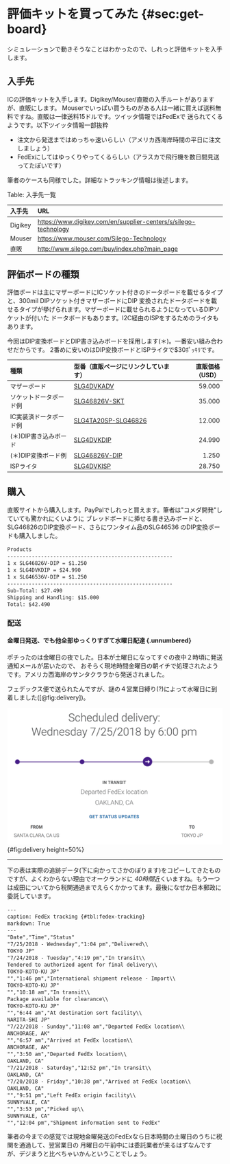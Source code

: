 # 評価キットを買ってみた {#sec:get-board}

シミュレーションで動きそうなことはわかったので、しれっと評価キットを入手します。

## 入手先

ICの評価キットを入手します。Digikey/Mouser/直販の入手ルートがありますが、直販にします。
Mouserでいっぱい買うものがある人は一緒に買えば送料無料ですね。直販は一律送料15ドルです。ツイッタ情報ではFedExで
送られてくるようです。以下ツイッタ情報一部抜粋

- 注文から発送まではめっちゃ速いらしい（アメリカ西海岸時間の平日に注文しましょう）
- FedExにしてはゆっくりやってくるらしい（アラスカで飛行機を数日間見送ってたぽいです）

筆者のケースも同様でした。詳細なトラッキング情報は後述します。

Table: 入手先一覧

| 入手先  | URL                                                               |
|:--------|:------------------------------------------------------------------|
| Digikey | <https://www.digikey.com/en/supplier-centers/s/silego-technology> |
| Mouser  | <https://www.mouser.com/Silego-Technology>                        |
| 直販    | <http://www.silego.com/buy/index.php?main_page>                   |

## 評価ボードの種類

評価ボードは主にマザーボードにICソケット付きのドータボードを載せるタイプと、300mil DIPソケット付きマザーボードにDIP
変換されたドータボードを載せるタイプが挙げられます。マザーボードに載せられるようになっているDIPソケットが付いた
ドータボードもあります。I2C経由のISPをするためのライタもあります。

今回はDIP変換ボードとDIP書き込みボードを採用します(＊)。一番安い組み合わせだからです。
2番めに安いのはDIP変換ボードとISPライタで$30ﾎﾟｯｷﾘです。

| 種類                   | 型番（直販ページにリンクしています）                                                              | 直販価格（USD） |
|:-----------------------|:--------------------------------------------------------------------------------------------------|----------------:|
| マザーボード           | [SLG4DVKADV](http://www.silego.com/buy/index.php?main_page=product_info&products_id=528)          |          59.000 |
| ソケットドータボード例 | [SLG46826V-SKT](http://www.silego.com/buy/index.php?main_page=product_info&products_id=719)       |          35.000 |
| IC実装済ドータボード例 | [SLG4TA20SP-SLG46826](http://www.silego.com/buy/index.php?main_page=product_info&products_id=722) |          12.000 |
| (＊)DIP書き込みボード  | [SLG4DVKDIP](http://www.silego.com/buy/index.php?main_page=product_info&products_id=691)          |          24.990 |
| (＊)DIP変換ボード例    | [SLG46826V-DIP](http://www.silego.com/buy/index.php?main_page=product_info&products_id=721)       |           1.250 |
| ISPライタ              | [SLG4DVKISP](http://www.silego.com/buy/index.php?main_page=product_info&products_id=727)          |          28.750 |

## 購入

直販サイトから購入します。PayPalでしれっと買えます。筆者は"コメダ開発"していても驚かれにくいように
ブレッドボードに挿せる書き込みボードと、SLG46826のDIP変換ボード、さらにワンタイム品のSLG46536
のDIP変換ボードも購入しました。

```
Products
------------------------------------------------------
1 x SLG46826V-DIP = $1.250
1 x SLG4DVKDIP = $24.990
1 x SLG46536V-DIP = $1.250
------------------------------------------------------
Sub-Total: $27.490
Shipping and Handling: $15.000
Total: $42.490
```

### 配送
#### 金曜日発送、でも他全部ゆっくりすぎて水曜日配達 {.unnumbered}

ポチったのは金曜日の夜でした。日本が土曜日になってすぐの夜中２時頃に発送通知メールが届いたので、
おそらく現地時間金曜日の朝イチで処理されたようです。アメリカ西海岸のサンタクララから発送されました。

フェデックス便で送られたんですが、謎の４営業日縛り(?)によって水曜日に到着しました([@fig:delivery])。

![よくわからんがとてもゆっくりきます・した](images/slow_fedex.png){#fig:delivery height=50%}

---

下の表は実際の追跡データ(下に向かってさかのぼります)をコピーしてきたものですが、よくわからない理由でオークランドに
*40時間*近くいますね。もう一つは成田についてから税関通過までえらくかかってます。最後になぜか日本郵政に委託しています。

```table
---
caption: FedEx tracking {#tbl:fedex-tracking} 
markdown: True
---
"Date","Time","Status"
"7/25/2018 - Wednesday","1:04 pm","Delivered\\
TOKYO JP"
"7/24/2018 - Tuesday","4:19 pm","In transit\\
Tendered to authorized agent for final delivery\\
TOKYO-KOTO-KU JP"
"","1:46 pm","International shipment release - Import\\
TOKYO-KOTO-KU JP"
"","10:18 am","In transit\\
Package available for clearance\\
TOKYO-KOTO-KU JP"
"","6:44 am","At destination sort facility\\
NARITA-SHI JP"
"7/22/2018 - Sunday","11:08 am","Departed FedEx location\\
ANCHORAGE, AK"
"","6:57 am","Arrived at FedEx location\\
ANCHORAGE, AK"
"","3:50 am","Departed FedEx location\\
OAKLAND, CA"
"7/21/2018 - Saturday","12:52 pm","In transit\\
OAKLAND, CA"
"7/20/2018 - Friday","10:38 pm","Arrived at FedEx location\\
OAKLAND, CA"
"","9:51 pm","Left FedEx origin facility\\
SUNNYVALE, CA"
"","3:53 pm","Picked up\\
SUNNYVALE, CA"
"","12:04 pm","Shipment information sent to FedEx"
```

筆者の今までの感覚では現地金曜発送のFedExなら日本時間の土曜日のうちに税関を通過して、翌営業日の
月曜日の午前中には委託業者が来るはずなんですが、デジまうと比べちゃいかんということでしょう。
